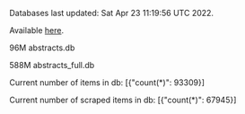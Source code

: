 Databases last updated: Sat Apr 23 11:19:56 UTC 2022. 

Available [here](https://github.com/cbeauhilton/ash-db/releases).


96M	abstracts.db

588M	abstracts_full.db

Current number of items in db:
[{"count(*)": 93309}]

Current number of scraped items in db:
[{"count(*)": 67945}]
